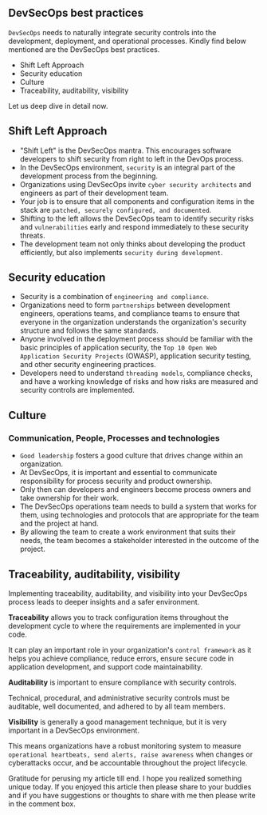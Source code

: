 ## DevSecOps best practices

`DevSecOps` needs to naturally integrate security controls into the development, deployment, and operational processes. Kindly find below mentioned are the DevSecOps best practices. 

- Shift Left Approach
- Security education 
- Culture
- Traceability, auditability,  visibility 

Let us deep dive in detail now.


## Shift Left Approach

- "Shift Left" is the DevSecOps mantra. This encourages software developers to shift security from  right to  left in the DevOps process. 
- In the DevSecOps environment, `security` is an integral part of the development process from the beginning. 
- Organizations using DevSecOps invite `cyber security architects` and engineers as part of their development team. 
- Your job is to ensure that all components and  configuration items in the stack are `patched, securely configured, and documented`. 
- Shifting to the left allows the DevSecOps team to identify security risks and `vulnerabilities` early and respond immediately to these security threats. 
- The development team not only thinks about developing the product efficiently, but  also implements `security during development`. 

## Security education 

- Security is a combination of `engineering and compliance`. 
- Organizations need to form `partnerships` between  development engineers, operations teams, and compliance teams to ensure that everyone in the organization understands the organization's security structure and follows the same standards. 
- Anyone involved in the deployment process should be familiar with the basic principles of application security, the `Top 10 Open Web Application Security Projects` (OWASP), application security testing, and other security engineering practices. 
- Developers need to understand `threading models`, compliance checks, and have a working knowledge of risks and how risks are measured and  security controls are implemented. 

## Culture

### Communication, People, Processes and technologies 

- `Good leadership` fosters a good culture that drives change within an organization. 
- At DevSecOps, it is important and essential  to communicate responsibility for process security  and product ownership. 
- Only then can developers and engineers become process owners and take ownership for their work. 
- The DevSecOps operations team needs to build a system that works for them, using  technologies and protocols that are appropriate for the team and the project at hand. 
- By allowing the team to create a work environment that suits their needs, the team becomes a stakeholder interested in the outcome of the project. 

## Traceability, auditability,  visibility 

Implementing traceability, auditability, and visibility into your DevSecOps process leads to deeper insights and a safer environment. 

**Traceability** allows you to track configuration items throughout the development cycle to where the requirements are implemented in your code. 

It can play an important role in your organization's `control framework` as it helps you achieve compliance, reduce errors, ensure secure code in application development, and support code maintainability.  

**Auditability** is important to ensure compliance with security controls. 

Technical, procedural, and administrative security controls must be auditable, well documented, and adhered to by all team members.  

**Visibility** is generally a good management technique, but it is very important in a DevSecOps environment. 

This means organizations have a robust monitoring system  to measure `operational heartbeats, send alerts, raise awareness` when changes or cyberattacks  occur, and be accountable throughout the  project lifecycle. 


Gratitude for perusing my article till end. I hope you realized something unique today. If you enjoyed this article then please share to your buddies and if you have suggestions or thoughts to share with me then please write in the comment box.